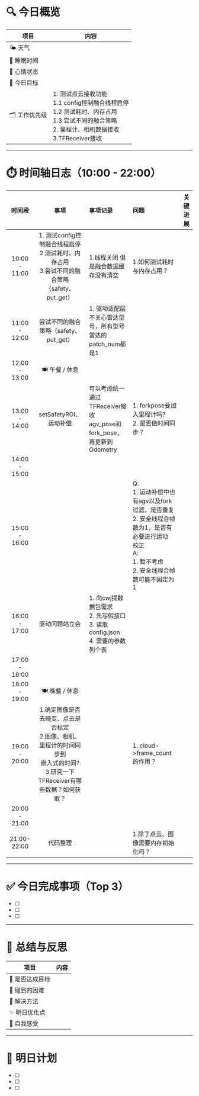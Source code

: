 # 🔍 今日概览

| 项目        | 内容                                                                                                           |
| --------- | ------------------------------------------------------------------------------------------------------------ |
| 🌤️ 天气    |                                                                                                              |
| 🛌 睡眠时间   |                                                                                                              |
| 💬 心情状态   |                                                                                                              |
| 🎯 今日目标   |                                                                                                              |
| 🗂️ 工作优先级 | 1. 测试点云接收功能<br>    1.1 config控制融合线程启停<br>	1.2 测试耗时、内存占用<br>	1.3 尝试不同的融合策略<br>2. 里程计、相机数据接收<br>3.TFReceiver接收 |

---

# ⏱️ 时间轴日志（10:00 - 22:00）

|    **时间段**    |                                      **事项**                                       | **事项记录**                                                      | **问题**                                                                                                 | **关键进展** |
| :-----------: | :-------------------------------------------------------------------------------: | :------------------------------------------------------------ | :----------------------------------------------------------------------------------------------------- | :------: |
| 10:00 - 11:00 |         1. 测试config控制融合线程启停<br>2.测试耗时、内存占用<br>3.尝试不同的融合策略（safety、put_get）         | 1.线程关闭 但是融合数据缓存没有清空                                           | 1.如何测试耗时与内存占用？                                                                                         |          |
| 11:00 - 12:00 |                             尝试不同的融合策略（safety、put_get）                             | 1. 驱动适配层不关心雷达型号，所有型号<br>雷达的patch_num都是1<br>                   |                                                                                                        |          |
| 12:00 - 13:00 |                                    🍽️ 午餐 / 休息                                    |                                                               |                                                                                                        |          |
| 13:00 - 14:00 |                                 setSafetyROI、运动补偿                                 | 可以考虑统一通过TFReceiver接收<br>agv_pose和fork_pose，再更新到Odometry       | 1. forkpose要加入里程计吗?<br>2. 是否做时间同步？                                                                     |          |
| 14:00 - 15:00 |                                                                                   |                                                               |                                                                                                        |          |
| 15:00 - 16:00 |                                                                                   |                                                               | Q:<br>1. 运动补偿中也有agv以及fork过滤，是否重复<br>2. 安全线程合帧数为1，是否有必要进行运动<br>校正<br>A:<br>1. 暂不考虑<br>2. 安全线程合帧数可能不固定为1 |          |
| 16:00 - 17:00 |                                      驱动问题站立会                                      | 1. 向cwj提数据包需求 <br>2. 先写假接口<br>3. 读取config.json<br>4. 需要的参数列个表 |                                                                                                        |          |
| 17:00 - 18:00 |                                                                                   |                                                               |                                                                                                        |          |
| 18:00 - 19:00 |                                    🍽️ 晚餐 / 休息                                    |                                                               |                                                                                                        |          |
| 19:00 - 20:00 | 1.确定图像是否去畸变、点云是否标定<br>2.图像、相机、里程计的时间同步到<br>嵌入式的时间?<br>3.研究一下TFReceiver有哪些数据？如何获取？ |                                                               | 1. cloud->frame_count的作用？                                                                              |          |
| 20:00 - 21:00 |                                                                                   |                                                               |                                                                                                        |          |
|  21:00-22:00  |                                       代码整理                                        |                                                               | 1.除了点云、图像需要内存初始化吗？                                                                                     |          |

---
# ✅ 今日完成事项（Top 3）

- [ ] 
- [ ] 
- [ ] 

---

# 🧠 总结与反思

| 项目           | 内容                         |
|----------------|------------------------------|
| 🎯 是否达成目标 |                              |
| 🧱 碰到的困难   |                              |
| 🧰 解决方法     |                              |
| ✨ 明日优化点   |                              |
| 💭 自我感受     |                              |

---

# 📌 明日计划

- [ ] 
- [ ] 
- [ ] 
